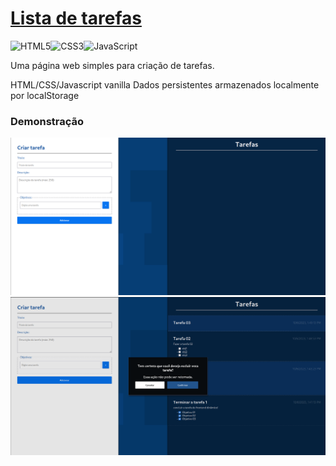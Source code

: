 # [Lista de tarefas](https://imenezes-gh.github.io/Lista-de-Tarefas/)
![HTML5](https://img.shields.io/badge/html5-%23E34F26.svg?style=for-the-badge&logo=html5&logoColor=white)![CSS3](https://img.shields.io/badge/css3-%231572B6.svg?style=for-the-badge&logo=css3&logoColor=white)![JavaScript](https://img.shields.io/badge/javascript-%23323330.svg?style=for-the-badge&logo=javascript&logoColor=%23F7DF1E)

Uma página web simples para criação de tarefas.

HTML/CSS/Javascript vanilla
Dados persistentes armazenados localmente por localStorage

### Demonstração

<img src="./docs/page_empty.png">
<img src="./docs/page_dialog.png">
